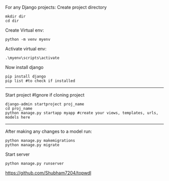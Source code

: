 For any Django projects:
Create project directory

    mkdir dir
    cd dir

Create Virtual env:
    
    python -m venv myenv

Activate virtual env:

    .\myenv\scripts\activate

Now install django

    pip install django
    pip list #to check if installed
------------------------------------------------------------------------------------------------------------------------
Start project #Ignore if cloning project
    
    django-admin startproject proj_name
    cd proj_name
    python manage.py startapp myapp #create your views, templates, urls, models here
------------------------------------------------------------------------------------------------------------------------
 After making any changes to a model run:

    python manage.py makemigrations
    python manage.py migrate

Start server

    python manage.py runserver

https://github.com/Shubham7204/topwdl
